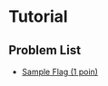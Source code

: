 # Tutorial

## Problem List

- [Sample Flag (1 poin)](https://github.com/gagahpangeran/Netsos-Fortnight-2018/tree/master/tutorial/sample-flag)

